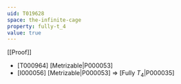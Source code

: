 ```yaml
---
uid: T019628
space: the-infinite-cage
property: fully-t_4
value: true
---
```

[[Proof]]

* [T000964] [Metrizable|P000053]
* [I000056] [Metrizable|P000053] => [Fully $T_4$|P000035]

